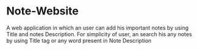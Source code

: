 # Note-Website
A web application in which an user can add his important notes by using Title and notes Description. For simplicity of user, an search his any notes by using Title tag or any word present in Note Description
